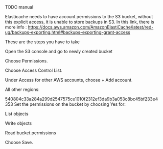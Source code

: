 TODO manual

Elasticache needs to have account permissions to the S3 bucket, without this explicit access, it is unable to store backups in S3. In this link, there is more info : https://docs.aws.amazon.com/AmazonElastiCache/latest/red-ug/backups-exporting.html#backups-exporting-grant-access

These are the steps you have to take

Open the S3 console and go to newly created bucket

Choose Permissions.

Choose Access Control List.

Under Access for other AWS accounts, choose + Add account.

All other regions:

540804c33a284a299d2547575ce1010f2312ef3da9b3a053c8bc45bf233e4353
Set the permissions on the bucket by choosing Yes for:

List objects

Write objects

Read bucket permissions

Choose Save.

